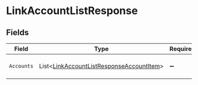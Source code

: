 # LinkAccountListResponse


## Fields

| Field                                                                                                     | Type                                                                                                      | Required                                                                                                  | Description                                                                                               |
| --------------------------------------------------------------------------------------------------------- | --------------------------------------------------------------------------------------------------------- | --------------------------------------------------------------------------------------------------------- | --------------------------------------------------------------------------------------------------------- |
| `Accounts`                                                                                                | List<[LinkAccountListResponseAccountItem](../../Models/Components/LinkAccountListResponseAccountItem.md)> | :heavy_minus_sign:                                                                                        | List of available accounts                                                                                |
